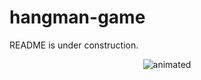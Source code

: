 # hangman-game
README is under construction. 


<p align="center">
  <img src="![OWjl41](https://user-images.githubusercontent.com/100250662/191391620-6e826d79-ecef-456c-a88a-0bb786c9b649.gif" alt="animated" />
</p>

